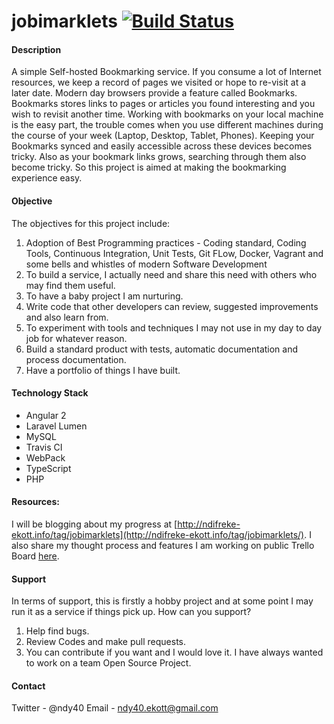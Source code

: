 # jobimarklets [![Build Status](https://travis-ci.org/ndy40/jobimarklets.svg?branch=master)](https://travis-ci.org/ndy40/jobimarklets)

#### Description
A simple Self-hosted Bookmarking service. If you consume a lot of Internet resources, we keep a record of pages we visited or hope to re-visit at a later date. Modern day browsers provide a feature called Bookmarks. Bookmarks stores links to pages or articles you found interesting and you wish to revisit another time. Working with bookmarks on your local machine is the easy part, the trouble comes when you use different machines during the course of your week (Laptop, Desktop, Tablet, Phones).
Keeping your Bookmarks synced and easily accessible across these devices becomes tricky. Also as your bookmark links grows, searching through them also become tricky. So this project is aimed at making the bookmarking experience easy.

#### Objective
The objectives for this project include:
1. Adoption of Best Programming practices - Coding standard, Coding Tools, Continuous Integration, Unit Tests, Git FLow, Docker, Vagrant and some bells and whistles of modern Software Development  
2. To build a service, I actually need and share this need with others who may find them useful. 
3. To have a baby project I am nurturing. 
4. Write code that other developers can review, suggested improvements and also learn from. 
5. To experiment with tools and techniques I may not use in my day to day job for whatever reason.
6. Build a standard product with tests, automatic documentation and process documentation.
7. Have a portfolio of things I have built.
 

#### Technology Stack 
- Angular 2
- Laravel Lumen
- MySQL
- Travis CI
- WebPack
- TypeScript
- PHP

#### Resources:
I will be blogging about my progress at [http://ndifreke-ekott.info/tag/jobimarklets](http://ndifreke-ekott.info/tag/jobimarklets/). I also share my thought process and features I am working on public Trello Board [here](https://trello.com/b/TSn2dpjV/jobi-marklets-distributed-bookmarking-service).

#### Support
In terms of support, this is firstly a hobby project and at some point I may run it as a service if things pick up. How can you support? 
1. Help find bugs.
2. Review Codes and make pull requests. 
3. You can contribute if you want and I would love it. I have always wanted to work on a team Open Source Project. 

#### Contact
Twitter - @ndy40
Email - ndy40.ekott@gmail.com
 